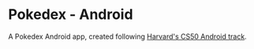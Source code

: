 # Pokedex - Android

A Pokedex Android app, created following [Harvard's CS50 Android track](https://cs50.harvard.edu/x/2020/tracks/mobile/android/pokedex/).
